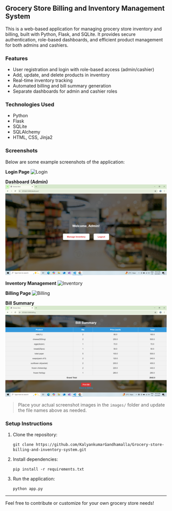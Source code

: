 
## Grocery Store Billing and Inventory Management System

This is a web-based application for managing grocery store inventory and billing, built with Python, Flask, and SQLite. It provides secure authentication, role-based dashboards, and efficient product management for both admins and cashiers.

### Features
- User registration and login with role-based access (admin/cashier)
- Add, update, and delete products in inventory
- Real-time inventory tracking
- Automated billing and bill summary generation
- Separate dashboards for admin and cashier roles

### Technologies Used
- Python
- Flask
- SQLite
- SQLAlchemy
- HTML, CSS, Jinja2

### Screenshots
Below are some example screenshots of the application:

**Login Page**
![Login](images/login.png)

**Dashboard (Admin)**
![Admin Dashboard](images/admin_dashboard.png)

**Inventory Management**
![Inventory](images/inventory.png)

**Billing Page**
![Billing](images/billing.png)

**Bill Summary**
![Bill Summary](images/bill_summary.png)

> Place your actual screenshot images in the `images/` folder and update the file names above as needed.

### Setup Instructions
1. Clone the repository:
   ```
   git clone https://github.com/KalyankumarGandhamalla/Grocery-store-billing-and-inventory-system.git
   ```
2. Install dependencies:
   ```
   pip install -r requirements.txt
   ```
3. Run the application:
   ```
   python app.py
   ```

---
Feel free to contribute or customize for your own grocery store needs!
